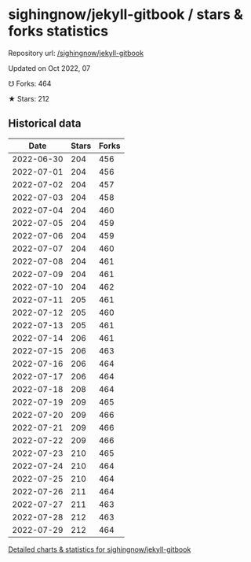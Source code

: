 # sighingnow/jekyll-gitbook / stars & forks statistics

Repository url: [/sighingnow/jekyll-gitbook](https://github.com/sighingnow/jekyll-gitbook)

Updated on Oct 2022, 07

☋ Forks: 464

★ Stars: 212

## Historical data
| Date | Stars | Forks |
|------|-------|-------|
| 2022-06-30 | 204 | 456 | 
| 2022-07-01 | 204 | 456 | 
| 2022-07-02 | 204 | 457 | 
| 2022-07-03 | 204 | 458 | 
| 2022-07-04 | 204 | 460 | 
| 2022-07-05 | 204 | 459 | 
| 2022-07-06 | 204 | 459 | 
| 2022-07-07 | 204 | 460 | 
| 2022-07-08 | 204 | 461 | 
| 2022-07-09 | 204 | 461 | 
| 2022-07-10 | 204 | 462 | 
| 2022-07-11 | 205 | 461 | 
| 2022-07-12 | 205 | 460 | 
| 2022-07-13 | 205 | 461 | 
| 2022-07-14 | 206 | 461 | 
| 2022-07-15 | 206 | 463 | 
| 2022-07-16 | 206 | 464 | 
| 2022-07-17 | 206 | 464 | 
| 2022-07-18 | 208 | 464 | 
| 2022-07-19 | 209 | 465 | 
| 2022-07-20 | 209 | 466 | 
| 2022-07-21 | 209 | 466 | 
| 2022-07-22 | 209 | 466 | 
| 2022-07-23 | 210 | 465 | 
| 2022-07-24 | 210 | 464 | 
| 2022-07-25 | 210 | 464 | 
| 2022-07-26 | 211 | 464 | 
| 2022-07-27 | 211 | 463 | 
| 2022-07-28 | 212 | 463 | 
| 2022-07-29 | 212 | 464 | 


[Detailed charts & statistics for sighingnow/jekyll-gitbook](https://reviewgithub.com/rep/sighingnow/jekyll-gitbook)
